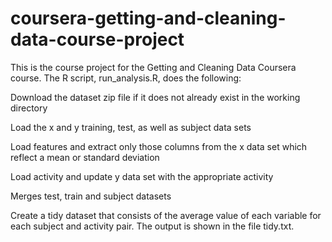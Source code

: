 # coursera-getting-and-cleaning-data-course-project

This is the course project for the Getting and Cleaning Data Coursera course. The R script, run_analysis.R, does the following:

Download the dataset zip file if it does not already exist in the working directory

Load the x and y training, test, as well as subject data sets

Load features and extract only those columns from the x data set which reflect a mean or standard deviation

Load activity and update y data set with the appropriate activity

Merges test, train and subject datasets

Create a tidy dataset that consists of the average value of each variable for each subject and activity pair.
The output is shown in the file tidy.txt.
